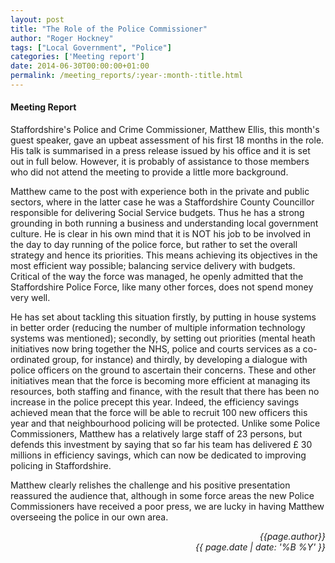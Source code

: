 ```yaml
---
layout: post
title: "The Role of the Police Commissioner"
author: "Roger Hockney"
tags: ["Local Government", "Police"]
categories: ['Meeting report']
date: 2014-06-30T00:00:00+01:00
permalink: /meeting_reports/:year-:month-:title.html
---
```

#### Meeting Report ####

Staffordshire's Police and Crime Commissioner, Matthew Ellis, this month's guest speaker, gave an upbeat assessment of his first 18 months in the role. His talk is summarised in a press release issued by his office and it is set out in full below. However, it is probably of assistance to those members who did not attend the meeting to provide a little more background.
<!-- more -->
Matthew came to the post with experience both in the private and public sectors, where in the latter case he was a Staffordshire County Councillor responsible for delivering Social Service budgets. Thus he has a strong grounding in both running a business and understanding local government culture. He is clear in his own mind that it is NOT his job to be involved in the day to day running of the police force, but rather to set the overall strategy and hence its priorities. This means achieving its objectives in the most efficient way possible; balancing service delivery with budgets. Critical of the way the force was managed, he openly admitted that the Staffordshire Police Force, like many other forces, does not spend money very well.

He has set about tackling this situation firstly, by putting in house systems in better order (reducing the number of multiple information technology systems was mentioned); secondly, by setting out priorities (mental heath initiatives now bring together the NHS, police and courts services as a co-ordinated group, for instance) and thirdly, by developing a dialogue with police officers on the ground to ascertain their concerns. These and other initiatives mean that the force is becoming more efficient at managing its resources, both staffing and finance, with the result that there has been no increase in the police precept this year. Indeed, the efficiency savings achieved mean that the force will be able to recruit 100 new officers this year and that neighbourhood policing will be protected. Unlike some Police Commissioners, Matthew has a relatively large staff of 23 persons, but defends this investment by saying that so far his team has delivered £ 30 millions in efficiency savings, which can now be dedicated to improving policing in Staffordshire.

Matthew clearly relishes the challenge and his positive presentation reassured the audience that, although in some force areas the new Police Commissioners have received a poor press, we are lucky in having Matthew overseeing the police in our own area.

<p align="right"><i> {{page.author}} <br> {{ page.date | date: '%B %Y' }} </i></p>
